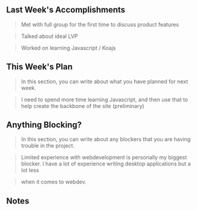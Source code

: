 ## Last Week's Accomplishments

> Met with full group for the first time to discuss product features

> Talked about ideal LVP

> Worked on learning Javascript / Koajs

## This Week's Plan

> In this section, you can write about what you have planned for next week.

> I need to spend more time learning Javascript, and then use that to help create the backbone of the site (preliminary)

## Anything Blocking?

> In this section, you can write about any blockers that you are having trouble in the project.

> Limited experience with webdevelopment is personally my biggest blocker. I have a lot of experience writing desktop applications but a lot less

> when it comes to webdev. 

## Notes

> 
